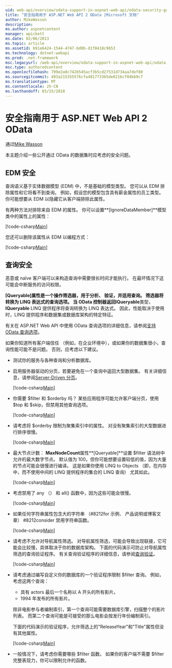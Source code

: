 ```yaml
---
uid: web-api/overview/odata-support-in-aspnet-web-api/odata-security-guidance
title: "安全指南用于 ASP.NET Web API 2 OData |Microsoft 文档"
author: MikeWasson
description: 
ms.author: aspnetcontent
manager: wpickett
ms.date: 02/06/2013
ms.topic: article
ms.assetid: b91e6424-1544-4747-bd0b-d1f8418c9653
ms.technology: dotnet-webapi
ms.prod: .net-framework
msc.legacyurl: /web-api/overview/odata-support-in-aspnet-web-api/odata-security-guidance
msc.type: authoredcontent
ms.openlocfilehash: 799e2a0c742b545acf3b5cd27531d734aa7def80
ms.sourcegitcommit: 493a215355576cfa481773365de021bcf04bb9c7
ms.translationtype: MT
ms.contentlocale: zh-CN
ms.lasthandoff: 03/15/2018
---
```

<a name="security-guidance-for-aspnet-web-api-2-odata"></a>安全指南用于 ASP.NET Web API 2 OData
====================
通过[Mike Wasson](https://github.com/MikeWasson)

本主题介绍一些公开通过 OData 的数据集时应考虑的安全问题。

## <a name="edm-security"></a>EDM 安全

查询语义基于实体数据模型 (EDM) 中，不是基础的模型类型。 您可以从 EDM 排除属性和它将看不到查询。 例如，假设您的模型包含具有薪金属性的员工类型。 你可能想要从 EDM 以隐藏它从客户端排除此属性。

有两种方法对排除来自 EDM 的属性。 你可以设置**[IgnoreDataMember]**模型类中的属性上的属性：

[!code-csharp[Main](odata-security-guidance/samples/sample1.cs)]

您还可以删除该属性从 EDM 以编程方式：

[!code-csharp[Main](odata-security-guidance/samples/sample2.cs)]

## <a name="query-security"></a>查询安全

恶意或 naïve 客户端可以来构造查询中需要很长时间才能执行。 在最坏情况下这可能会中断服务的访问权限。

**[Queryable]**属性是一个操作筛选器，用于分析、 验证，并适用查询。 筛选器将转换为 LINQ 表达式的查询选项。 当 OData 控制器返回**IQueryable**类型， **IQueryable** LINQ 提供程序将查询转换为 LINQ 表达式。 因此，性能取决于使用时，LINQ 提供程序和数据集或数据库架构的特定特征。

有关在 ASP.NET Web API 中使用 OData 查询选项的详细信息，请参阅[支持 OData 查询选项](supporting-odata-query-options.md)。

如果你知道所有客户端信任 （例如，在企业环境中），或如果你的数据集很小，查询性能可能不是问题。 否则，应考虑以下建议。

- 测试你的服务与各种查询和分析数据库。
- 启用服务器驱动的分页，若要避免在一个查询中返回大型数据集。 有关详细信息，请参阅[Server-Driven 分页](supporting-odata-query-options.md#server-paging)。 

    [!code-csharp[Main](odata-security-guidance/samples/sample3.cs)]
- 你需要 $filter 和 $orderby 吗？ 某些应用程序可能允许客户端分页，使用 $top 和 $skip，但禁用其他查询选项。 

    [!code-csharp[Main](odata-security-guidance/samples/sample4.cs)]
- 请考虑将 $orderby 限制为聚集索引中的属性。 对没有聚集索引的大型数据进行排序很慢。 

    [!code-csharp[Main](odata-security-guidance/samples/sample5.cs)]
- 最大节点计数： **MaxNodeCount**属性**[Queryable]**设置 $filter 语法树中允许的最大数字节点。 默认值为 100，但你可能想要设置较低的值，因为大量的节点可能会很慢进行编译。 这是如果你使用 LINQ to Objects （即，在内存中，而不使用中间的 LINQ 提供程序的集合的 LINQ 查询） 尤其如此。 

    [!code-csharp[Main](odata-security-guidance/samples/sample6.cs)]
- 考虑禁用了 any （） 和 all() 函数中，因为这些可能会很慢。 

    [!code-csharp[Main](odata-security-guidance/samples/sample7.cs)]
- 如果任何字符串属性包含大的字符串 （#8212for 示例、 产品说明或博客文章） #8212consider 禁用字符串函数。 

    [!code-csharp[Main](odata-security-guidance/samples/sample8.cs)]
- 请考虑不允许对导航属性筛选。 对导航属性筛选，可能会导致出现联接，它可能会比较慢，具体取决于你的数据库架构。 下面的代码演示可防止对导航属性筛选的查询验证程序。 有关查询验证程序的详细信息，请参阅[查询验证](supporting-odata-query-options.md#query-validation)。 

    [!code-csharp[Main](odata-security-guidance/samples/sample9.cs)]
- 请考虑通过编写自定义你的数据库的一个验证程序限制 $filter 查询。 例如，考虑这两个查询： 

    - 具有 actors 最后一个名称以 A 开头的所有影片。
    - 1994 年发布的所有影片。

    除非电影参与者编制索引，第一个查询可能需要数据库引擎，扫描整个的影片列表。 而第二个查询可能是可接受的那么电影会按发行年份编制索引。

    下面的代码演示的验证程序，允许筛选上的"ReleaseYear"和"Title"属性但没有其他属性。

    [!code-csharp[Main](odata-security-guidance/samples/sample10.cs)]
- 一般情况下，请考虑你需要哪些 $filter 函数。 如果你的客户端不需要 $filter 完整表现力，你可以限制允许的函数。
